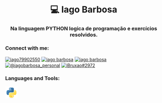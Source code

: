 <h1 align="center">💻 Iago Barbosa</h1>
<h3 align="center">Na linguagem PYTHON logica de programação e exercícios resolvidos.</h3>

<h3 align="left">Connect with me:</h3>
<p align="left">
<a href="https://twitter.com/iago79902550" target="blank"><img align="center" src="https://raw.githubusercontent.com/rahuldkjain/github-profile-readme-generator/master/src/images/icons/Social/twitter.svg" alt="iago79902550" height="30" width="40" /></a>
<a href="https://linkedin.com/in/iago barbosa" target="blank"><img align="center" src="https://raw.githubusercontent.com/rahuldkjain/github-profile-readme-generator/master/src/images/icons/Social/linked-in-alt.svg" alt="iago barbosa" height="30" width="40" /></a>
<a href="https://fb.com/iago barbosa" target="blank"><img align="center" src="https://raw.githubusercontent.com/rahuldkjain/github-profile-readme-generator/master/src/images/icons/Social/facebook.svg" alt="iago barbosa" height="30" width="40" /></a>
<a href="https://instagram.com/@iagobarbosa_personal" target="blank"><img align="center" src="https://raw.githubusercontent.com/rahuldkjain/github-profile-readme-generator/master/src/images/icons/Social/instagram.svg" alt="@iagobarbosa_personal" height="30" width="40" /></a>
<a href="https://discord.gg/iBruxao#2972" target="blank"><img align="center" src="https://raw.githubusercontent.com/rahuldkjain/github-profile-readme-generator/master/src/images/icons/Social/discord.svg" alt="iBruxao#2972" height="30" width="40" /></a>
</p>

<h3 align="left">Languages and Tools:</h3>
<p align="left"> <a href="https://www.python.org" target="_blank" rel="noreferrer"> <img src="https://raw.githubusercontent.com/devicons/devicon/master/icons/python/python-original.svg" alt="python" width="40" height="40"/> </a> </p>
